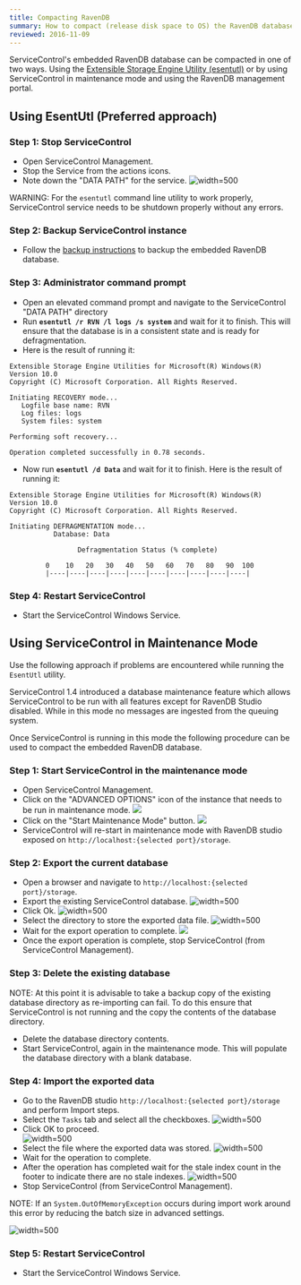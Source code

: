 ```yaml
---
title: Compacting RavenDB
summary: How to compact (release disk space to OS) the RavenDB database backing the ServiceControl
reviewed: 2016-11-09
---
```



ServiceControl's embedded RavenDB database can be compacted in one of two ways. Using the  [Extensible Storage Engine Utility (esentutl)](https://technet.microsoft.com/en-us/library/hh875546.aspx) or by using ServiceControl in maintenance mode and using the RavenDB management portal.


## Using EsentUtl (Preferred approach)


### Step 1: Stop ServiceControl

* Open ServiceControl Management.
* Stop the Service from the actions icons.
* Note down the "DATA PATH" for the service.   ![](managementutil-instance-datapath.png 'width=500')

WARNING: For the `esentutl` command line utility to work properly, ServiceControl service needs to be shutdown properly without any errors.


### Step 2: Backup ServiceControl instance

* Follow the [backup instructions](backup-sc-database.md#backup) to backup the embedded RavenDB database.


### Step 3: Administrator command prompt

 * Open an elevated command prompt and navigate to the ServiceControl "DATA PATH" directory
 * Run **`esentutl /r RVN /l logs /s system`** and wait for it to finish. This will ensure that the database is in a consistent state and is ready for defragmentation.
 * Here is the result of running it:  

```
Extensible Storage Engine Utilities for Microsoft(R) Windows(R)
Version 10.0
Copyright (C) Microsoft Corporation. All Rights Reserved.

Initiating RECOVERY mode...
   Logfile base name: RVN
   Log files: logs
   System files: system

Performing soft recovery...

Operation completed successfully in 0.78 seconds.
```

* Now run **`esentutl /d Data`** and wait for it to finish. Here is the result of running it:  

```
Extensible Storage Engine Utilities for Microsoft(R) Windows(R)
Version 10.0
Copyright (C) Microsoft Corporation. All Rights Reserved.

Initiating DEFRAGMENTATION mode...
           Database: Data

                 Defragmentation Status (% complete)

         0    10   20   30   40   50   60   70   80   90  100
         |----|----|----|----|----|----|----|----|----|----|
```


### Step 4: Restart ServiceControl

 * Start the ServiceControl Windows Service.


## Using ServiceControl in Maintenance Mode

Use the following approach if problems are encountered while running the `EsentUtl` utility.

ServiceControl 1.4 introduced a database maintenance feature which allows ServiceControl to be run with all features except for RavenDB Studio disabled. While in this mode no messages are ingested from the queuing system.

Once ServiceControl is running in this mode the following procedure can be used to compact the embedded RavenDB database.


### Step 1: Start ServiceControl in the maintenance mode

* Open ServiceControl Management.
* Click on the "ADVANCED OPTIONS" icon of the instance that needs to be run in maintenance mode.
  ![](managementutil-advancedoptions.png)
* Click on the "Start Maintenance Mode" button.
  ![](managementutil-maintenancemode.png)
* ServiceControl will re-start in maintenance mode with RavenDB studio exposed on `http://localhost:{selected port}/storage`.


### Step 2: Export the current database

* Open a browser and navigate to `http://localhost:{selected port}/storage`.
* Export the existing ServiceControl database.
  ![](export-database-step1.png 'width=500')
* Click Ok.
  ![](export-database-step2.png 'width=500')
* Select the directory to store the exported data file.
  ![](export-database-step3.png 'width=500')
* Wait for the export operation to complete.
  ![](export-database-step4.png)
* Once the export operation is complete, stop ServiceControl (from ServiceControl Management).

### Step 3: Delete the existing database

NOTE: At this point it is advisable to take a backup copy of the existing database directory as re-importing can fail. To do this ensure that ServiceControl is not running and the copy the contents of the database directory.

 * Delete the database directory contents.
 * Start ServiceControl, again in the maintenance mode. This will populate the database directory with a blank database.


### Step 4: Import the exported data

* Go to the RavenDB studio `http://localhost:{selected port}/storage` and perform Import steps.
* Select the `Tasks` tab and select all the checkboxes.
  ![](import-database-step1.png 'width=500')
* Click OK to proceed.  
  ![](import-database-step2.png 'width=500')
* Select the file where the exported data was stored.
  ![](import-database-step3.png 'width=500')
* Wait for the operation to complete.
* After the operation has completed wait for the stale index count in the footer to indicate there are no stale indexes.
  ![](import-database-step4.png 'width=500')
* Stop ServiceControl (from ServiceControl Management).

NOTE: If an `System.OutOfMemoryException` occurs during import work around this error by reducing the batch size in advanced settings.

![](import-database-note.png 'width=500')


### Step 5: Restart ServiceControl

 * Start the ServiceControl Windows Service.